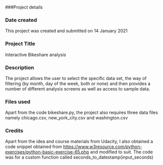 ###Project details

### Date created
This project was created and submitted on 14 January 2021

### Project Title
Interactive Bikeshare analysis

### Description
The project allows the user to select the specific data set, the way of filtering (by month, day of the week, both or none) and then provides a number of different analysis screens as well as access to sample data.

### Files used
Apart from the code bikeshare.py, the project also requires three data files namely chicago.csv, new_york_city.csv and washington.csv

### Credits
Apart from the idea and course materials from Udacity, I also obtained a code snippet obtained from https://www.w3resource.com/python-exercises/python-basic-exercise-65.php and modified to suit.  The code was for a custom function called seconds_to_datestamp(input_seconds)
